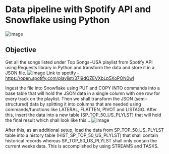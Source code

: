 # Data pipeline with Spotify API and Snowflake using Python

![image](https://github.com/Vidaan/Spotify_Snowflake_US_Top_Songs/assets/56769902/b5d6c7cd-c533-46f3-82b0-653d40f95944)

## Objective
Get all the songs listed under Top Songs - USA playlist from Spotify API using Requests library in Python and transform the data and store it in a JSON file.
![image](https://github.com/Vidaan/Spotify_Snowflake_US_Top_Songs/assets/56769902/177963fa-cba6-470d-a173-d7406d040979)
Link to spotify - https://open.spotify.com/playlist/37i9dQZEVXbLp5XoPON0wI

Ingest the file into Snowflake using PUT and COPY INTO commands into a base table that will hold the JSON data in a single column with one row for every track on the playlist.
Then we shall transform the JSON (semi-structured) data by splitting it into columns that are needed using commands/functions like LATERAL, FLATTEN, PIVOT and LISTAGG. After this, insert the data into a new table (SP_TOP_50_US_PLYLST) that will hold the final result which shall look like this…
![image](https://github.com/Vidaan/Spotify_Snowflake_US_Top_Songs/assets/56769902/4ea6b05a-13d6-4c87-82aa-e9dce5a1205d)

After this, as an additional setup, load the data from SP_TOP_50_US_PLYLST table into a history table (HIST_SP_TOP_50_US_PLYLST) that shall contain historical records whereas SP_TOP_50_US_PLYLST shall only contain the current weeks data. This is accomplished by using STREAMS and TASKS.

